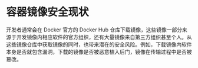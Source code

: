 # 容器镜像安全现状

开发者通常会在 Docker 官方的 Docker Hub 仓库下载镜像，这些镜像一部分来源于开发镜像内相应软件的官方组织，还有大量镜像来自第三方组织甚至个人。从这些镜像仓库中获取镜像的同时，也带来潜在的安全风险。例如，下载镜像内软件本身是否就包含漏洞，下载的镜像是否被恶意植入后门，镜像在传输过程中是否被篡改。
